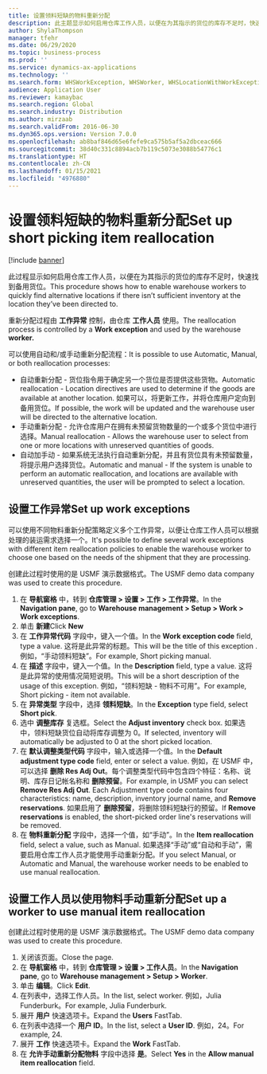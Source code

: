 ```yaml
---
title: 设置领料短缺的物料重新分配
description: 此主题显示如何启用仓库工作人员，以便在为其指示的货位的库存不足时，快速找到备用货位。
author: ShylaThompson
manager: tfehr
ms.date: 06/29/2020
ms.topic: business-process
ms.prod: ''
ms.service: dynamics-ax-applications
ms.technology: ''
ms.search.form: WHSWorkException, WHSWorker, WHSLocationWithWorkException
audience: Application User
ms.reviewer: kamaybac
ms.search.region: Global
ms.search.industry: Distribution
ms.author: mirzaab
ms.search.validFrom: 2016-06-30
ms.dyn365.ops.version: Version 7.0.0
ms.openlocfilehash: ab8baf846d65e6fefe9ca575b5af5a2dbceac666
ms.sourcegitcommit: 38d40c331c8894acb7b119c5073e3088b54776c1
ms.translationtype: HT
ms.contentlocale: zh-CN
ms.lasthandoff: 01/15/2021
ms.locfileid: "4976880"
---
```

# <a name="set-up-short-picking-item-reallocation"></a><span data-ttu-id="dadc1-103">设置领料短缺的物料重新分配</span><span class="sxs-lookup"><span data-stu-id="dadc1-103">Set up short picking item reallocation</span></span>

[!include [banner](../../includes/banner.md)]

<span data-ttu-id="dadc1-104">此过程显示如何启用仓库工作人员，以便在为其指示的货位的库存不足时，快速找到备用货位。</span><span class="sxs-lookup"><span data-stu-id="dadc1-104">This procedure shows how to enable warehouse workers to quickly find alternative locations if there isn’t sufficient inventory at the location they’ve been directed to.</span></span> 

<span data-ttu-id="dadc1-105">重新分配过程由 **工作异常** 控制，由仓库 **工作人员** 使用。</span><span class="sxs-lookup"><span data-stu-id="dadc1-105">The reallocation process is controlled by a **Work exception** and used by the warehouse **worker.**</span></span>

<span data-ttu-id="dadc1-106">可以使用自动和/或手动重新分配流程：</span><span class="sxs-lookup"><span data-stu-id="dadc1-106">It is possible to use Automatic, Manual, or both reallocation processes:</span></span>

- <span data-ttu-id="dadc1-107">自动重新分配 - 货位指令用于确定另一个货位是否提供这些货物。</span><span class="sxs-lookup"><span data-stu-id="dadc1-107">Automatic reallocation - Location directives are used to determine if the goods are available at another location.</span></span> <span data-ttu-id="dadc1-108">如果可以，将更新工作，并将仓库用户定向到备用货位。</span><span class="sxs-lookup"><span data-stu-id="dadc1-108">If possible, the work will be updated and the warehouse user will be directed to the alternative location.</span></span>
- <span data-ttu-id="dadc1-109">手动重新分配 - 允许仓库用户在拥有未预留货物数量的一个或多个货位中进行选择。</span><span class="sxs-lookup"><span data-stu-id="dadc1-109">Manual reallocation - Allows the warehouse user to select from one or more locations with unreserved quantities of goods.</span></span> 
- <span data-ttu-id="dadc1-110">自动加手动 - 如果系统无法执行自动重新分配，并且有货位具有未预留数量，将提示用户选择货位。</span><span class="sxs-lookup"><span data-stu-id="dadc1-110">Automatic and manual - If the system is unable to perform an automatic reallocation, and locations are available with unreserved quantities, the user will be prompted to select a location.</span></span>

## <a name="set-up-work-exceptions"></a><span data-ttu-id="dadc1-111">设置工作异常</span><span class="sxs-lookup"><span data-stu-id="dadc1-111">Set up work exceptions</span></span>
<span data-ttu-id="dadc1-112">可以使用不同物料重新分配策略定义多个工作异常，以便让仓库工作人员可以根据处理的装运需求选择一个。</span><span class="sxs-lookup"><span data-stu-id="dadc1-112">It's possible to define several work exceptions with different item reallocation policies to enable the warehouse worker to choose one based on the needs of the shipment that they are processing.</span></span>

<span data-ttu-id="dadc1-113">创建此过程时使用的是 USMF 演示数据格式。</span><span class="sxs-lookup"><span data-stu-id="dadc1-113">The USMF demo data company was used to create this procedure.</span></span>

1. <span data-ttu-id="dadc1-114">在 **导航窗格** 中，转到 **仓库管理 > 设置 > 工作 > 工作异常**。</span><span class="sxs-lookup"><span data-stu-id="dadc1-114">In the **Navigation pane**, go to **Warehouse management > Setup > Work > Work exceptions**.</span></span>
2. <span data-ttu-id="dadc1-115">单击 **新建**</span><span class="sxs-lookup"><span data-stu-id="dadc1-115">Click **New**</span></span> 
3. <span data-ttu-id="dadc1-116">在 **工作异常代码** 字段中，键入一个值。</span><span class="sxs-lookup"><span data-stu-id="dadc1-116">In the **Work exception code** field, type a value.</span></span> <span data-ttu-id="dadc1-117">这将是此异常的标题。</span><span class="sxs-lookup"><span data-stu-id="dadc1-117">This will be the title of this exception .</span></span> <span data-ttu-id="dadc1-118">例如，“手动领料短缺”。</span><span class="sxs-lookup"><span data-stu-id="dadc1-118">For example, Short picking manual.</span></span>
4. <span data-ttu-id="dadc1-119">在 **描述** 字段中，键入一个值。</span><span class="sxs-lookup"><span data-stu-id="dadc1-119">In the **Description** field, type a value.</span></span> <span data-ttu-id="dadc1-120">这将是此异常的使用情况简短说明。</span><span class="sxs-lookup"><span data-stu-id="dadc1-120">This will be a short description of the usage of this exception.</span></span> <span data-ttu-id="dadc1-121">例如，“领料短缺 - 物料不可用”。</span><span class="sxs-lookup"><span data-stu-id="dadc1-121">For example, Short picking - item not available.</span></span>
5. <span data-ttu-id="dadc1-122">在 **异常类型** 字段中，选择 **领料短缺**。</span><span class="sxs-lookup"><span data-stu-id="dadc1-122">In the **Exception** type field, select **Short pick**.</span></span>
6. <span data-ttu-id="dadc1-123">选中 **调整库存** 复选框。</span><span class="sxs-lookup"><span data-stu-id="dadc1-123">Select the **Adjust inventory** check box.</span></span> <span data-ttu-id="dadc1-124">如果选中，领料短缺货位自动将库存调整为 0。</span><span class="sxs-lookup"><span data-stu-id="dadc1-124">If selected, inventory will automatically be adjusted to 0 at the short picked location.</span></span>
7. <span data-ttu-id="dadc1-125">在 **默认调整类型代码** 字段中，输入或选择一个值。</span><span class="sxs-lookup"><span data-stu-id="dadc1-125">In the **Default adjustment type code** field, enter or select a value.</span></span> <span data-ttu-id="dadc1-126">例如，在 USMF 中，可以选择 **删除 Res Adj Out**。每个调整类型代码中包含四个特征：名称、说明、库存日记帐名称和 **删除预留**。</span><span class="sxs-lookup"><span data-stu-id="dadc1-126">For example, in USMF you can select **Remove Res Adj Out**. Each Adjustment type code contains four characteristics: name, description, inventory journal name, and **Remove reservations**.</span></span> <span data-ttu-id="dadc1-127">如果启用了 **删除预留**，将删除领料短缺行的预留。</span><span class="sxs-lookup"><span data-stu-id="dadc1-127">If **Remove reservations** is enabled, the short-picked order line's reservations will be removed.</span></span>  
8. <span data-ttu-id="dadc1-128">在 **物料重新分配** 字段中，选择一个值，如“手动”。</span><span class="sxs-lookup"><span data-stu-id="dadc1-128">In the **Item reallocation** field, select a value, such as Manual.</span></span> <span data-ttu-id="dadc1-129">如果选择“手动”或“自动和手动”，需要启用仓库工作人员才能使用手动重新分配。</span><span class="sxs-lookup"><span data-stu-id="dadc1-129">If you select Manual, or Automatic and Manual, the warehouse worker needs to be enabled to use manual reallocation.</span></span>

## <a name="set-up-a-worker-to-use-manual-item-reallocation"></a><span data-ttu-id="dadc1-130">设置工作人员以使用物料手动重新分配</span><span class="sxs-lookup"><span data-stu-id="dadc1-130">Set up a worker to use manual item reallocation</span></span>

<span data-ttu-id="dadc1-131">创建此过程时使用的是 USMF 演示数据格式。</span><span class="sxs-lookup"><span data-stu-id="dadc1-131">The USMF demo data company was used to create this procedure.</span></span>

1. <span data-ttu-id="dadc1-132">关闭该页面。</span><span class="sxs-lookup"><span data-stu-id="dadc1-132">Close the page.</span></span>
2. <span data-ttu-id="dadc1-133">在 **导航窗格** 中，转到 **仓库管理 > 设置 > 工作人员**。</span><span class="sxs-lookup"><span data-stu-id="dadc1-133">In the **Navigation pane**, go to **Warehouse management > Setup > Worker**.</span></span>
3. <span data-ttu-id="dadc1-134">单击 **编辑**。</span><span class="sxs-lookup"><span data-stu-id="dadc1-134">Click **Edit**.</span></span>
4. <span data-ttu-id="dadc1-135">在列表中，选择工作人员。</span><span class="sxs-lookup"><span data-stu-id="dadc1-135">In the list, select worker.</span></span> <span data-ttu-id="dadc1-136">例如，Julia Funderburk。</span><span class="sxs-lookup"><span data-stu-id="dadc1-136">For example, Julia Funderburk.</span></span>
5. <span data-ttu-id="dadc1-137">展开 **用户** 快速选项卡。</span><span class="sxs-lookup"><span data-stu-id="dadc1-137">Expand the **Users** FastTab.</span></span>
6. <span data-ttu-id="dadc1-138">在列表中选择一个 **用户 ID**。</span><span class="sxs-lookup"><span data-stu-id="dadc1-138">In the list, select a **User ID**.</span></span> <span data-ttu-id="dadc1-139">例如，24。</span><span class="sxs-lookup"><span data-stu-id="dadc1-139">For example, 24.</span></span>
7. <span data-ttu-id="dadc1-140">展开 **工作** 快速选项卡。</span><span class="sxs-lookup"><span data-stu-id="dadc1-140">Expand the **Work** FastTab.</span></span>
8. <span data-ttu-id="dadc1-141">在 **允许手动重新分配物料** 字段中选择 **是**。</span><span class="sxs-lookup"><span data-stu-id="dadc1-141">Select **Yes** in the **Allow manual item reallocation** field.</span></span>
